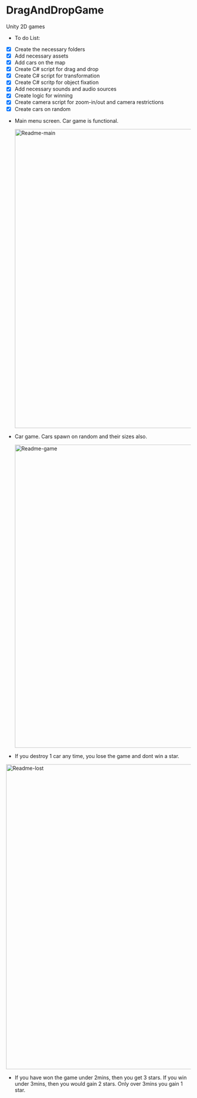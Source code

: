 # DragAndDropGame
Unity 2D games

* To do List:
- [x] Create the necessary folders
- [x] Add necessary assets
- [x] Add cars on the map
- [x] Create C# script for drag and drop
- [x] Create C# script for transformation
- [x] Create C# scritp for object fixation
- [x] Add necessary sounds and audio sources
- [x] Create logic for winning
- [x] Create camera script for zoom-in/out and camera restrictions
- [x] Create cars on random

* Main menu screen. Car game is functional.
  
  <img width="1482" height="815" alt="Readme-main" src="https://github.com/user-attachments/assets/d81eabeb-e4a0-4151-931d-94934aad000b" />

* Car game. Cars spawn on random and their sizes also.
  
  <img width="1486" height="826" alt="Readme-game" src="https://github.com/user-attachments/assets/aac3aa0b-0e0a-4ad8-9286-a91c14752259" />

* If you destroy 1 car any time, you lose the game and dont win a star.
  
<img width="1482" height="831" alt="Readme-lost" src="https://github.com/user-attachments/assets/8bc27b1e-c2d4-434c-ac8a-adbed949c274" />

* If you have won the game under 2mins, then you get 3 stars. If you win under 3mins, then you would gain 2 stars. Only over 3mins you gain 1 star.
  
